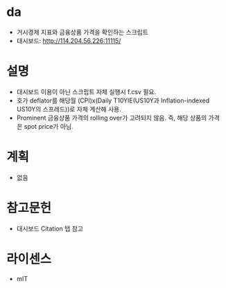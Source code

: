# da
 - 거시경제 지표와 금융상품 가격을 확인하는 스크립트
 - 대시보드: http://114.204.56.226:11115/

# 설명
 - 대시보드 이용이 아닌 스크립트 자체 실행시 f.csv 필요.
 - 호가 deflator를 해당월 (CPI)x(Daily T10YIE(US10Y과 Inflation-indexed US10Y의 스프레드))로 자체 계산해 사용.
 - Prominent 금융상품 가격의 rolling over가 고려되지 않음. 즉, 해당 상품의 가격은 spot price가 아님.

# 계획
 - 없음

# 참고문헌
 - 대시보드 Citation 탭 참고

# 라이센스
 - mIT
